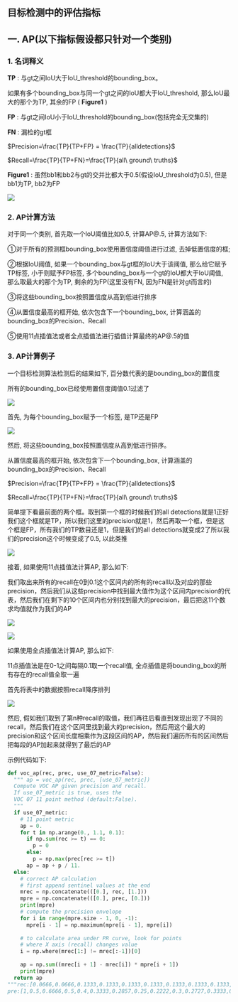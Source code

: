 ## 目标检测中的评估指标

## 一. AP(以下指标假设都只针对一个类别)

### 1. 名词释义

**TP** :  与gt之间IoU大于IoU_threshold的bounding_box。

如果有多个bounding_box与同一个gt之间的IoU都大于IoU_threshold, 那么IoU最大的那个为TP, 其余的FP	( **Figure1** )

**FP** :  与gt之间IoU小于IoU_threshold的bounding_box(包括完全无交集的)

**FN** : 漏检的gt框

$Precision=\frac{TP}{TP+FP} = \frac{TP}{alldetections}$

$Recall=\frac{TP}{TP+FN}=\frac{TP}{all\ ground\ truths}$

 **Figure1** : 虽然bb1和bb2与gt的交并比都大于0.5(假设IoU_threshold为0.5), 但是bb1为TP, bb2为FP

![](assets/1.jpg)

### 2. AP计算方法

对于同一个类别, 首先取一个IoU阈值比如0.5, 计算AP@.5, 计算方法如下:

①对于所有的预测框bounding_box使用置信度阈值进行过滤, 去掉低置信度的框;

②根据IoU阈值, 如果一个bounding_box与gt框的IoU大于该阈值, 那么给它赋予TP标签, 小于则赋予FP标签, 多个bounding_box与一个gt的IoU都大于IoU阈值, 那么取最大的那个为TP, 剩余的为FP(这里没有FN, 因为FN是针对gt而言的)

③将这些bounding_box按照置信度从高到低进行排序

④从置信度最高的框开始, 依次包含下一个bounding_box, 计算涵盖的bounding_box的Precision、Recall

⑤使用11点插值法或者全点插值法进行插值计算最终的AP@.5的值

### 3. AP计算例子

一个目标检测算法检测后的结果如下, 百分数代表的是bounding_box的置信度

所有的bounding_box已经使用置信度阈值0.1过滤了

![](assets/2.jpg)

首先, 为每个bounding_box赋予一个标签, 是TP还是FP

![](assets/3.jpg)

然后, 将这些bounding_box按照置信度从高到低进行排序。

从置信度最高的框开始, 依次包含下一个bounding_box, 计算涵盖的bounding_box的Precision、Recall

$Precision=\frac{TP}{TP+FP} = \frac{TP}{alldetections}$

$Recall=\frac{TP}{TP+FN}=\frac{TP}{all\ ground\ truths}$

简单提下看最前面的两个框。取到第一个框的时候我们的all detections就是1正好我们这个框就是TP，所以我们这里的precision就是1，然后再取一个框，但是这个框是FP，所有我们的TP数目还是1，但是我们的all detections就变成2了所以我们的precision这个时候变成了0.5, 以此类推

![](assets/4.jpg)

接着, 如果使用11点插值法计算AP, 那么如下:

我们取出来所有的recall在0到0.1这个区间内的所有的recall以及对应的那些precision，然后我们从这些precision中找到最大值作为这个区间内precision的代表，然后我们在剩下的10个区间内也分别找到最大的precision，最后把这11个数求均值就作为我们的AP

![](assets/5.jpg)

![](assets/6.jpg)

如果使用全点插值法计算AP, 那么如下:

11点插值法是在0-1之间每隔0.1取一个recall值, 全点插值是将bounding_box的所有存在的recall值全取一遍

首先将表中的数据按照recall降序排列

![](assets/7.jpg)

然后,  假如我们取到了第n种recall的取值，我们再往后看直到发现出现了不同的recall，然后我们在这个区间里找到最大的precision，然后用这个最大的precision和这个区间长度相乘作为这段区间的AP，然后我们遍历所有的区间然后把每段的AP加起来就得到了最后的AP

示例代码如下:

```python
def voc_ap(rec, prec, use_07_metric=False):
  """ ap = voc_ap(rec, prec, [use_07_metric])
  Compute VOC AP given precision and recall.
  If use_07_metric is true, uses the
  VOC 07 11 point method (default:False).
  """
  if use_07_metric:
    # 11 point metric
    ap = 0.
    for t in np.arange(0., 1.1, 0.1):
      if np.sum(rec >= t) == 0:
        p = 0
      else:
        p = np.max(prec[rec >= t])
      ap = ap + p / 11.
  else:
    # correct AP calculation
    # first append sentinel values at the end
    mrec = np.concatenate(([0.], rec, [1.]))
    mpre = np.concatenate(([0.], prec, [0.]))
    print(mpre)
    # compute the precision envelope
    for i in range(mpre.size - 1, 0, -1):
      mpre[i - 1] = np.maximum(mpre[i - 1], mpre[i])
 
    # to calculate area under PR curve, look for points
    # where X axis (recall) changes value
    i = np.where(mrec[1:] != mrec[:-1])[0]
 
    ap = np.sum((mrec[i + 1] - mrec[i]) * mpre[i + 1])
    print(mpre)
  return ap
"""rec:[0.0666,0.0666,0.1333,0.1333,0.1333,0.1333,0.1333,0.1333,0.1333,0.2,0.2,0.2666,0.3333 ,0.4,0.4,0.4,0.4,0.4,0.4,0.4,0.4,0.4,0.4666,0.4666]
pre:[1,0.5,0.6666,0.5,0.4,0.3333,0.2857,0.25,0.2222,0.3,0.2727,0.3333,0.3846,0.4285,0.4,0.375,0.3529, 0.3333,0.3157,0.3,0.2857,0.2727,0.3043,0.2916]"""
```


